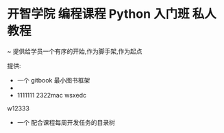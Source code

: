 # 开智学院 编程课程 Python 入门班 私人教程
~ 提供给学员一个有序的开始,作为脚手架,作为起点


提供:

- 一个 gitbook 最小图书框架
- 
- 1111111
2322mac
wsxedc

w12333


- 一个 配合课程每周开发任务的目录树
